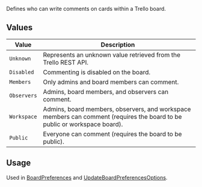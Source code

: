 Defines who can write comments on cards within a Trello board.

## Values
| Value | Description |
| --- | --- |
| `Unknown` | Represents an unknown value retrieved from the Trello REST API. |
| `Disabled` | Commenting is disabled on the board. |
| `Members` | Only admins and board members can comment. |
| `Observers` | Admins, board members, and observers can comment. |
| `Workspace` | Admins, board members, observers, and workspace members can comment (requires the board to be public or workspace board). |
| `Public` | Everyone can comment (requires the board to be public). |

## Usage
Used in [BoardPreferences](BoardPreferences) and [UpdateBoardPreferencesOptions](UpdateBoardPreferencesOptions).
